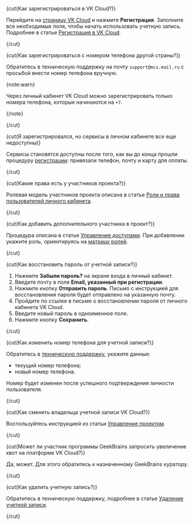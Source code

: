 {cut(Как зарегистрироваться в VK Cloud?)}

Перейдите на [страницу VK Cloud](https://cloud.vk.com) и нажмите **Регистрация**. Заполните все необходимые поля, чтобы начать использовать учетную запись. Подробнее в статье [Регистрация в VK Cloud](/ru/intro/onboarding/account).

{/cut}

{cut(Как зарегистрироваться с номером телефона другой страны?)}

Обратитесь в техническую поддержку на почту `support@mcs.mail.ru` с просьбой внести номер телефона вручную.

{note:warn}

Через личный кабинет VK Cloud можно зарегистрировать только номера телефона, которые начинаются на `+7`.

{/note}

{/cut}

{cut(Я зарегистрировался, но сервисы в личном кабинете все еще недоступны)}

Сервисы становятся доступны после того, как вы до конца прошли процедуру [регистрации](/ru/intro/onboarding/account): привязали телефон, почту и карту для оплаты.

{/cut}

{cut(Какие права есть у участников проекта?)}

Ролевая модель участников проекта описана в статье [Роли и права пользователей личного кабинета](../concepts/rolesandpermissions).

{/cut}

{cut(Как добавить дополнительного участника в проект?)}

Процедура описана в статье [Управление доступами](../instructions/project-settings/access-manage#priglashenie_v_proekt_novogo_uchastnika). При добавлении укажите роль, ориентируясь на [матрицу ролей](../concepts/rolesandpermissions).

{/cut}

{cut(Как восстановить пароль от учетной записи?)}

1. Нажмите **Забыли пароль?** на экране входа в личный кабинет.
1. Введите почту в поле **Email, указанный при регистрации**.
1. Нажмите кнопку **Отправить пароль**. Письмо с инструкцией для восстановления пароля будет отправлено на указанную почту.
1. Пройдите по ссылке в письме о восстановлении пароля от личного кабинета VK Cloud.
1. Введите новый пароль в одноименное поле.
1. Нажмите кнопку **Сохранить**.

{/cut}

{cut(Как изменить номер телефона для учетной записи?)}

Обратитесь в [техническую поддержку](/ru/contacts), укажите данные:

- текущий номер телефона;
- новый номер телефона.

Номер будет изменен после успешного подтверждения личности пользователя.

{/cut}

{cut(Как сменить владельца учетной записи VK Cloud?)}

Воспользуйтесь инструкцией из статьи [Управление проектом](../instructions/project-settings/manage#smena_vladelca_proekta).

{/cut}

{cut(Может ли участник программы GeekBrains запросить увеличение квот на платформе VK Cloud?)}

Да, может. Для этого обратитесь к назначенному GeekBrains куратору.

{/cut}

{cut(Как удалить учетную запись?)}

Обратитесь в техническую поддержку, подробнее в статье [Удаление учетной записи](/ru/tools-for-using-services/vk-cloud-account/how-to-guides/account-delete).

{/cut}
